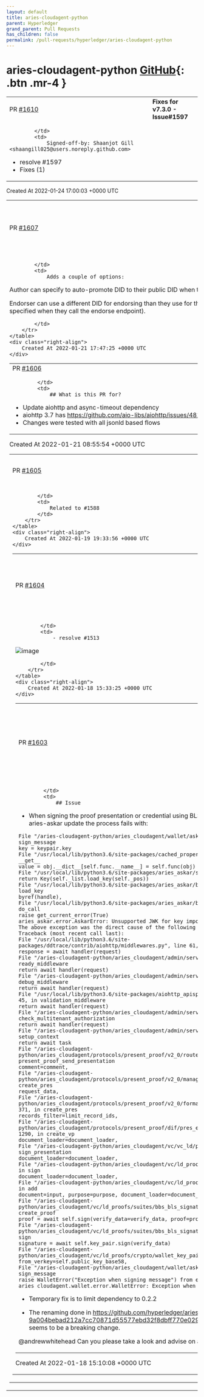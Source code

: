 ```yaml
---
layout: default
title: aries-cloudagent-python
parent: Hyperledger
grand_parent: Pull Requests
has_children: false
permalink: /pull-requests/hyperledger/aries-cloudagent-python
---
```


# aries-cloudagent-python <span class="fs-3 right-align">[GitHub](https://github.com/hyperledger/aries-cloudagent-python){: .btn .mr-4 }</span>


<div>
    <table>
        <tr>
            <td>
                PR <a href="https://github.com/hyperledger/aries-cloudagent-python/pull/1610" class=".btn">#1610</a>
            </td>
            <td>
                <b>
                    Fixes for v7.3.0 - Issue#1597
                </b>
            </td>
        </tr>
        <tr>
            <td>
                
            </td>
            <td>
                Signed-off-by: Shaanjot Gill <shaangill025@users.noreply.github.com>
- resolve #1597 
- Fixes (1)
            </td>
        </tr>
    </table>
    <div class="right-align">
        Created At 2022-01-24 17:00:03 +0000 UTC
    </div>
</div>

<div>
    <table>
        <tr>
            <td>
                PR <a href="https://github.com/hyperledger/aries-cloudagent-python/pull/1607" class=".btn">#1607</a>
            </td>
            <td>
                <b>
                    Auto-promote author did to public after endorsing
                </b>
            </td>
        </tr>
        <tr>
            <td>
                
            </td>
            <td>
                Adds a couple of options:

Author can specify to auto-promote DID to their public DID when they receive the endorsed transaction (and it is saved)

Endorser can use a different DID for endorsing than they use for their public DID (for connections) (can be specified globally by parameter, or can be specified when they call the endorse endpoint).

            </td>
        </tr>
    </table>
    <div class="right-align">
        Created At 2022-01-21 17:47:25 +0000 UTC
    </div>
</div>

<div>
    <table>
        <tr>
            <td>
                PR <a href="https://github.com/hyperledger/aries-cloudagent-python/pull/1606" class=".btn">#1606</a>
            </td>
            <td>
                <b>
                    Update aiohttp dependency
                </b>
            </td>
        </tr>
        <tr>
            <td>
                
            </td>
            <td>
                ## What is this PR for?

- Update aiohttp and async-timeout dependency
- aiohttp 3.7 has https://github.com/aio-libs/aiohttp/issues/4818 exploit
- Changes were tested with all jsonld based flows
            </td>
        </tr>
    </table>
    <div class="right-align">
        Created At 2022-01-21 08:55:54 +0000 UTC
    </div>
</div>

<div>
    <table>
        <tr>
            <td>
                PR <a href="https://github.com/hyperledger/aries-cloudagent-python/pull/1605" class=".btn">#1605</a>
            </td>
            <td>
                <b>
                    Replace blank credential/presentation exchange states with abandoned state
                </b>
            </td>
        </tr>
        <tr>
            <td>
                
            </td>
            <td>
                Related to #1588 
            </td>
        </tr>
    </table>
    <div class="right-align">
        Created At 2022-01-19 19:33:56 +0000 UTC
    </div>
</div>

<div>
    <table>
        <tr>
            <td>
                PR <a href="https://github.com/hyperledger/aries-cloudagent-python/pull/1604" class=".btn">#1604</a>
            </td>
            <td>
                <b>
                    Inbound and Outbound Persistent Message Queues, Redis and Kafka 
                </b>
            </td>
        </tr>
        <tr>
            <td>
                
            </td>
            <td>
                - resolve #1513 
![image](https://user-images.githubusercontent.com/9292265/150176209-66f2954c-2f89-47dc-916b-57ae8d6dbdbf.png)

            </td>
        </tr>
    </table>
    <div class="right-align">
        Created At 2022-01-18 15:33:25 +0000 UTC
    </div>
</div>

<div>
    <table>
        <tr>
            <td>
                PR <a href="https://github.com/hyperledger/aries-cloudagent-python/pull/1603" class=".btn">#1603</a>
            </td>
            <td>
                <b>
                    Update aries-askar patch version to at least 0.2.4 as 0.2.3 does not include backward compatibility
                </b>
            </td>
        </tr>
        <tr>
            <td>
                
            </td>
            <td>
                ## Issue

- When signing the proof presentation or credential using BLS key created before the aries-askar update the process fails with:


```
File "/aries-cloudagent-python/aries_cloudagent/wallet/askar.py", line 592, in sign_message
key = keypair.key
File "/usr/local/lib/python3.6/site-packages/cached_property.py", line 36, in __get__
value = obj.__dict__[self.func.__name__] = self.func(obj)
File "/usr/local/lib/python3.6/site-packages/aries_askar/store.py", line 147, in key
return Key(self._list.load_key(self._pos))
File "/usr/local/lib/python3.6/site-packages/aries_askar/bindings.py", line 210, in load_key
byref(handle),
File "/usr/local/lib/python3.6/site-packages/aries_askar/bindings.py", line 531, in do_call
raise get_current_error(True)
aries_askar.error.AskarError: Unsupported JWK for key import
The above exception was the direct cause of the following exception:
Traceback (most recent call last):
File "/usr/local/lib/python3.6/site-packages/ddtrace/contrib/aiohttp/middlewares.py", line 61, in attach_context
response = await handler(request)
File "/aries-cloudagent-python/aries_cloudagent/admin/server.py", line 163, in ready_middleware
return await handler(request)
File "/aries-cloudagent-python/aries_cloudagent/admin/server.py", line 200, in debug_middleware
return await handler(request)
File "/usr/local/lib/python3.6/site-packages/aiohttp_apispec/middlewares.py", line 45, in validation_middleware
return await handler(request)
File "/aries-cloudagent-python/aries_cloudagent/admin/server.py", line 339, in check_multitenant_authorization
return await handler(request)
File "/aries-cloudagent-python/aries_cloudagent/admin/server.py", line 383, in setup_context
return await task
File "/aries-cloudagent-python/aries_cloudagent/protocols/present_proof/v2_0/routes.py", line 1072, in present_proof_send_presentation
comment=comment,
File "/aries-cloudagent-python/aries_cloudagent/protocols/present_proof/v2_0/manager.py", line 264, in create_pres
request_data,
File "/aries-cloudagent-python/aries_cloudagent/protocols/present_proof/v2_0/formats/dif/handler.py", line 371, in create_pres
records_filter=limit_record_ids,
File "/aries-cloudagent-python/aries_cloudagent/protocols/present_proof/dif/pres_exch_handler.py", line 1290, in create_vp
document_loader=document_loader,
File "/aries-cloudagent-python/aries_cloudagent/vc/vc_ld/prove.py", line 101, in sign_presentation
document_loader=document_loader,
File "/aries-cloudagent-python/aries_cloudagent/vc/ld_proofs/ld_proofs.py", line 41, in sign
document_loader=document_loader,
File "/aries-cloudagent-python/aries_cloudagent/vc/ld_proofs/proof_set.py", line 53, in add
document=input, purpose=purpose, document_loader=document_loader
File "/aries-cloudagent-python/aries_cloudagent/vc/ld_proofs/suites/bbs_bls_signature_2020.py", line 82, in create_proof
proof = await self.sign(verify_data=verify_data, proof=proof)
File "/aries-cloudagent-python/aries_cloudagent/vc/ld_proofs/suites/bbs_bls_signature_2020.py", line 181, in sign
signature = await self.key_pair.sign(verify_data)
File "/aries-cloudagent-python/aries_cloudagent/vc/ld_proofs/crypto/wallet_key_pair.py", line 38, in sign
from_verkey=self.public_key_base58,
File "/aries-cloudagent-python/aries_cloudagent/wallet/askar.py", line 604, in sign_message
raise WalletError("Exception when signing message") from err
aries_cloudagent.wallet.error.WalletError: Exception when signing message
```

- Temporary fix is to limit dependency to 0.2.2

- The renaming done in https://github.com/hyperledger/aries-askar/pull/31/files#diff-9a004bebad212a7cc70871d55577ebd32f8dbff770e029d927abc4535435cf3cR539  seems to be a breaking change.

@andrewwhitehead Can you please take a look and advise on a proper fix?
            </td>
        </tr>
    </table>
    <div class="right-align">
        Created At 2022-01-18 15:10:08 +0000 UTC
    </div>
</div>


